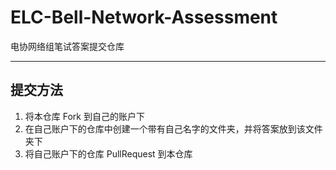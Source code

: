 # ELC-Bell-Network-Assessment
电协网络组笔试答案提交仓库

---

## 提交方法

1. 将本仓库 Fork 到自己的账户下
2. 在自己账户下的仓库中创建一个带有自己名字的文件夹，并将答案放到该文件夹下
3. 将自己账户下的仓库 PullRequest 到本仓库
